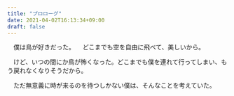 ```yaml
---
title: "プロローグ"
date: 2021-04-02T16:13:34+09:00
draft: false
---
```


　僕は鳥が好きだった。
　どこまでも空を自由に飛べて、美しいから。

　けど、いつの間にか鳥が怖くなった。どこまでも僕を連れて行ってしまい、もう戻れなくなりそうだから。

　ただ無意義に時が来るのを待つしかない僕は、そんなことを考えていた。

